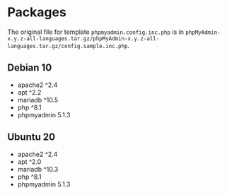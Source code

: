# Packages

The original file for template `phpmyadmin.config.inc.php` is in `phpMyAdmin-x.y.z-all-languages.tar.gz/phpMyAdmin-x.y.z-all-languages.tar.gz/config.sample.inc.php`.

## Debian 10

- apache2 ^2.4
- apt ^2.2
- mariadb ^10.5
- php ^8.1
- phpmyadmin 5.1.3

## Ubuntu 20

- apache2 ^2.4
- apt ^2.0
- mariadb ^10.3
- php ^8.1
- phpmyadmin 5.1.3

